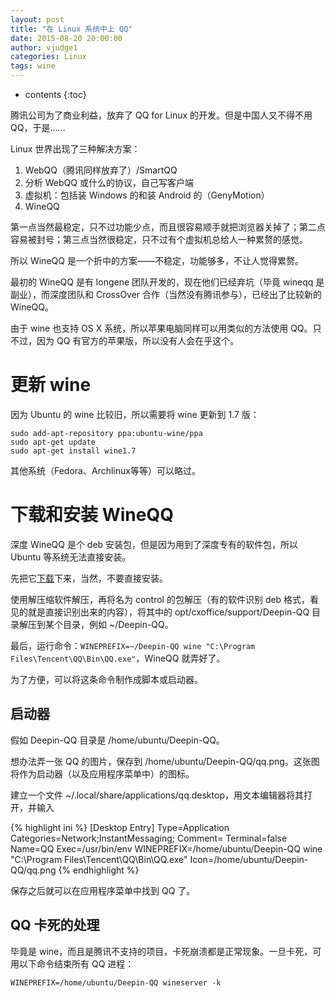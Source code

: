 ```yaml
---
layout: post
title: "在 Linux 系统中上 QQ"
date: 2015-08-20 20:00:00
author: vjudge1
categories: Linux
tags: wine
---
```

* contents
{:toc}

腾讯公司为了商业利益，放弃了 QQ for Linux 的开发。但是中国人又不得不用 QQ，于是……




Linux 世界出现了三种解决方案：

1. WebQQ（腾讯同样放弃了）/SmartQQ
2. 分析 WebQQ 或什么的协议，自己写客户端
3. 虚拟机：包括装 Windows 的和装 Android 的（GenyMotion）
4. WineQQ

第一点当然最稳定，只不过功能少点，而且很容易顺手就把浏览器关掉了；第二点容易被封号；第三点当然很稳定，只不过有个虚拟机总给人一种累赘的感觉。

所以 WineQQ 是一个折中的方案——不稳定，功能够多，不让人觉得累赘。

最初的 WineQQ 是有 longene 团队开发的，现在他们已经弃坑（毕竟 wineqq 是副业），而深度团队和 CrossOver 合作（当然没有腾讯参与），已经出了比较新的 WineQQ。

由于 wine 也支持 OS X 系统，所以苹果电脑同样可以用类似的方法使用 QQ。只不过，因为 QQ 有官方的苹果版，所以没有人会在乎这个。

# 更新 wine

因为 Ubuntu 的 wine 比较旧，所以需要将 wine 更新到 1.7 版：

    sudo add-apt-repository ppa:ubuntu-wine/ppa
    sudo apt-get update
    sudo apt-get install wine1.7

其他系统（Fedora、Archlinux等等）可以略过。

# 下载和安装 WineQQ

深度 WineQQ 是个 deb 安装包，但是因为用到了深度专有的软件包，所以 Ubuntu 等系统无法直接安装。

先把它[下载](http://packages.linuxdeepin.com/deepin/pool/non-free/d/deepinwine-qq/)下来，当然，不要直接安装。

使用解压缩软件解压，再将名为 control 的包解压（有的软件识别 deb 格式，看见的就是直接识别出来的内容），将其中的 opt/cxoffice/support/Deepin-QQ 目录解压到某个目录，例如 ~/Deepin-QQ。

最后，运行命令：`WINEPREFIX=~/Deepin-QQ wine "C:\Program Files\Tencent\QQ\Bin\QQ.exe"`，WineQQ 就弄好了。

为了方便，可以将这条命令制作成脚本或启动器。

## 启动器

假如 Deepin-QQ 目录是 /home/ubuntu/Deepin-QQ。

想办法弄一张 QQ 的图片，保存到 /home/ubuntu/Deepin-QQ/qq.png。这张图将作为启动器（以及应用程序菜单中）的图标。

建立一个文件 ~/.local/share/applications/qq.desktop，用文本编辑器将其打开，并输入

{% highlight ini %}
[Desktop Entry]
Type=Application
Categories=Network;InstantMessaging;
Comment=
Terminal=false
Name=QQ
Exec=/usr/bin/env WINEPREFIX=/home/ubuntu/Deepin-QQ wine "C:\Program Files\Tencent\QQ\Bin\QQ.exe"
Icon=/home/ubuntu/Deepin-QQ/qq.png
{% endhighlight %}

保存之后就可以在应用程序菜单中找到 QQ 了。

## QQ 卡死的处理

毕竟是 wine，而且是腾讯不支持的项目，卡死崩溃都是正常现象。一旦卡死，可用以下命令结束所有 QQ 进程：

    WINEPREFIX=/home/ubuntu/Deepin-QQ wineserver -k
